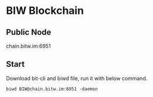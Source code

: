 # BIW Blockchain


## Public Node 
chain.bitw.im:6951


## Start

Download bit-cli and biwd file, run it with below command.
```
biwd BIW@chain.bitw.im:6951 -daemon
```
